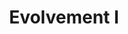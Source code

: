 ---
layout: ../../../layout/Work.astro
title: 'Evolvement I'
order: 4
gallery:  ["evolvement-1.jpg", "evolvement-1-2.jpg"]
---